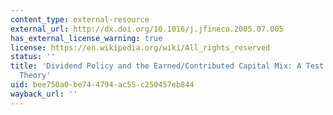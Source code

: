 ```yaml
---
content_type: external-resource
external_url: http://dx.doi.org/10.1016/j.jfineco.2005.07.005
has_external_license_warning: true
license: https://en.wikipedia.org/wiki/All_rights_reserved
status: ''
title: 'Dividend Policy and the Earned/Contributed Capital Mix: A Test of Lifecycle
  Theory'
uid: bee750a0-be74-4794-ac55-c250457eb844
wayback_url: ''
---
```

